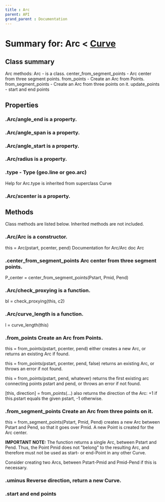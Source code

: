 ```yaml
---
title : Arc
parent: API
grand_parent : Documentation
---
```

# Summary for: **Arc**  < [Curve](Curve.html)

## Class summary

Arc methods:
Arc - is a class.
center_from_segment_points - Arc center from three segment points.
from_points - Create an Arc from Points.
from_segment_points - Create an Arc from three points on it.
update_points - start and end points

## Properties

### .Arc/**angle_end** is a property.

### .Arc/**angle_span** is a property.

### .Arc/**angle_start** is a property.

### .Arc/**radius** is a property.

### .**type** - Type (geo.line or geo.arc)
Help for Arc.type is inherited from superclass Curve

### .Arc/**xcenter** is a property.


## Methods

Class methods are listed below. Inherited methods are not included.

### .**Arc**/Arc is a constructor.
this = Arc(pstart, pcenter, pend)
Documentation for Arc/Arc
doc Arc

### .**center_from_segment_points** Arc center from three segment points.

P_center = center_from_segment_points(Pstart, Pmid, Pend)

### .Arc/**check_proxying** is a function.
bl = check_proxying(this, c2)

### .Arc/**curve_length** is a function.
l = curve_length(this)

### .**from_points** Create an Arc from Points.

this = from_points(pstart, pcenter, pend) either creates a new Arc, or
returns an existing Arc if found.

this = from_points(pstart, pcenter, pend, false) returns an existing Arc,
or throws an error if not found.

this = from_points(pstart, pend, whatever) returns the first existing arc
connecting points pstart and pend, or throws an error if not found.

[this, direction] = from_points(...) also returns the direction of the
Arc: +1 if this.pstart equals the given pstart, -1 otherwise.

### .**from_segment_points** Create an Arc from three points on it.

this = from_segment_points(Pstart, Pmid, Pend) creates a new Arc between Pstart
and Pend, so that it goes over Pmid. A new Point is created for the Arc
center.

**IMPORTANT NOTE:**  The function returns a single Arc, between Pstart and
Pend. Thus, the Point Pmid does not "belong" to the resulting Arc, and
therefore must not be used as start- or end-Point in any other Curve.

Consider creating two Arcs, between Pstart-Pmid and Pmid-Pend if this is
necessary.

### .**uminus** Reverse direction, return a new Curve.

### .start and end points


